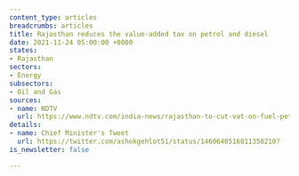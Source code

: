```yaml
---
content_type: articles
breadcrumbs: articles
title: Rajasthan reduces the value-added tax on petrol and diesel
date: 2021-11-24 05:00:00 +0000
states:
- Rajasthan
sectors:
- Energy
subsectors:
- Oil and Gas
sources:
- name: NDTV
  url: https://www.ndtv.com/india-news/rajasthan-to-cut-vat-on-fuel-petrol-to-get-cheaper-by-rs-4-diesel-by-rs-5-2613496
details:
- name: Chief Minister's Tweet
  url: https://twitter.com/ashokgehlot51/status/1460640516811358210?
is_newsletter: false

---
```

